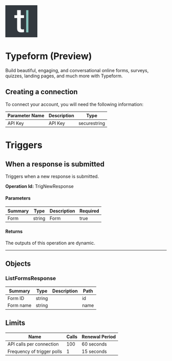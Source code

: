 <img src="icon.png" alt="Icon" data-linktype="relative-path" height="100" width="100">

# Typeform (Preview)

Build beautiful, engaging, and conversational online forms, surveys, quizzes, landing pages, and much more with Typeform. 

## Creating a connection

To connect your account, you will need the following information:

| Parameter Name | Description | Type |
|----------------|-------------|------|
| API Key | API Key | securestring |


# Triggers

## When a response is submitted
Triggers when a new response is submitted.

**Operation Id:** TrigNewResponse

#### Parameters
| Summary | Type | Description | Required |
|---------|------|-------------|----------|
| Form | string | Form | true |

#### Returns
The outputs of this operation are dynamic.

___


## Objects

### ListFormsResponse


| Summary | Type | Description | Path |
|---------|------|-------------|------|
| Form ID | string |  | id |
| Form name | string |  | name |

## Limits
| Name | Calls | Renewal Period |
|------|-------|----------------|
| API calls per connection | 100 | 60 seconds |
| Frequency of trigger polls | 1 | 15 seconds |

